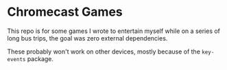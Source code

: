 # Chromecast Games

This repo is for some games I wrote to entertain myself while on a series of long bus trips, the goal was zero external dependencies.

These probably won't work on other devices, mostly because of the `key-events` package.
